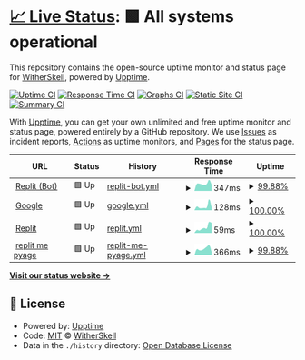 # [📈 Live Status](https://WitherSkell.github.io/pingus): <!--live status--> **🟩 All systems operational**

This repository contains the open-source uptime monitor and status page for [WitherSkell](https://WitherSkell.github.io/pingus), powered by [Upptime](https://github.com/upptime/upptime).

[![Uptime CI](https://github.com/WitherSkell/pingus/workflows/Uptime%20CI/badge.svg)](https://github.com/WitherSkell/pingus/actions?query=workflow%3A%22Uptime+CI%22)
[![Response Time CI](https://github.com/WitherSkell/pingus/workflows/Response%20Time%20CI/badge.svg)](https://github.com/WitherSkell/pingus/actions?query=workflow%3A%22Response+Time+CI%22)
[![Graphs CI](https://github.com/WitherSkell/pingus/workflows/Graphs%20CI/badge.svg)](https://github.com/WitherSkell/pingus/actions?query=workflow%3A%22Graphs+CI%22)
[![Static Site CI](https://github.com/WitherSkell/pingus/workflows/Static%20Site%20CI/badge.svg)](https://github.com/WitherSkell/pingus/actions?query=workflow%3A%22Static+Site+CI%22)
[![Summary CI](https://github.com/WitherSkell/pingus/workflows/Summary%20CI/badge.svg)](https://github.com/WitherSkell/pingus/actions?query=workflow%3A%22Summary+CI%22)

With [Upptime](https://upptime.js.org), you can get your own unlimited and free uptime monitor and status page, powered entirely by a GitHub repository. We use [Issues](https://github.com/WitherSkell/pingus/issues) as incident reports, [Actions](https://github.com/WitherSkell/pingus/actions) as uptime monitors, and [Pages](https://WitherSkell.github.io/pingus) for the status page.

<!--start: status pages-->
<!-- This summary is generated by Upptime (https://github.com/upptime/upptime) -->
<!-- Do not edit this manually, your changes will be overwritten -->
<!-- prettier-ignore -->
| URL | Status | History | Response Time | Uptime |
| --- | ------ | ------- | ------------- | ------ |
| <img alt="" src="https://icons.duckduckgo.com/ip3/replit.com.ico" height="13"> [Replit (Bot)](https://replit.com/@WitherSkello/Minecraft-247-V2#README.md) | 🟩 Up | [replit-bot.yml](https://github.com/WitherSkell/pingus/commits/HEAD/history/replit-bot.yml) | <details><summary><img alt="Response time graph" src="./graphs/replit-bot/response-time-week.png" height="20"> 347ms</summary><br><a href="https://WitherSkell.github.io/pingus/history/replit-bot"><img alt="Response time 495" src="https://img.shields.io/endpoint?url=https%3A%2F%2Fraw.githubusercontent.com%2FWitherSkell%2Fpingus%2FHEAD%2Fapi%2Freplit-bot%2Fresponse-time.json"></a><br><a href="https://WitherSkell.github.io/pingus/history/replit-bot"><img alt="24-hour response time 271" src="https://img.shields.io/endpoint?url=https%3A%2F%2Fraw.githubusercontent.com%2FWitherSkell%2Fpingus%2FHEAD%2Fapi%2Freplit-bot%2Fresponse-time-day.json"></a><br><a href="https://WitherSkell.github.io/pingus/history/replit-bot"><img alt="7-day response time 347" src="https://img.shields.io/endpoint?url=https%3A%2F%2Fraw.githubusercontent.com%2FWitherSkell%2Fpingus%2FHEAD%2Fapi%2Freplit-bot%2Fresponse-time-week.json"></a><br><a href="https://WitherSkell.github.io/pingus/history/replit-bot"><img alt="30-day response time 511" src="https://img.shields.io/endpoint?url=https%3A%2F%2Fraw.githubusercontent.com%2FWitherSkell%2Fpingus%2FHEAD%2Fapi%2Freplit-bot%2Fresponse-time-month.json"></a><br><a href="https://WitherSkell.github.io/pingus/history/replit-bot"><img alt="1-year response time 486" src="https://img.shields.io/endpoint?url=https%3A%2F%2Fraw.githubusercontent.com%2FWitherSkell%2Fpingus%2FHEAD%2Fapi%2Freplit-bot%2Fresponse-time-year.json"></a></details> | <details><summary><a href="https://WitherSkell.github.io/pingus/history/replit-bot">99.88%</a></summary><a href="https://WitherSkell.github.io/pingus/history/replit-bot"><img alt="All-time uptime 99.93%" src="https://img.shields.io/endpoint?url=https%3A%2F%2Fraw.githubusercontent.com%2FWitherSkell%2Fpingus%2FHEAD%2Fapi%2Freplit-bot%2Fuptime.json"></a><br><a href="https://WitherSkell.github.io/pingus/history/replit-bot"><img alt="24-hour uptime 99.13%" src="https://img.shields.io/endpoint?url=https%3A%2F%2Fraw.githubusercontent.com%2FWitherSkell%2Fpingus%2FHEAD%2Fapi%2Freplit-bot%2Fuptime-day.json"></a><br><a href="https://WitherSkell.github.io/pingus/history/replit-bot"><img alt="7-day uptime 99.88%" src="https://img.shields.io/endpoint?url=https%3A%2F%2Fraw.githubusercontent.com%2FWitherSkell%2Fpingus%2FHEAD%2Fapi%2Freplit-bot%2Fuptime-week.json"></a><br><a href="https://WitherSkell.github.io/pingus/history/replit-bot"><img alt="30-day uptime 99.97%" src="https://img.shields.io/endpoint?url=https%3A%2F%2Fraw.githubusercontent.com%2FWitherSkell%2Fpingus%2FHEAD%2Fapi%2Freplit-bot%2Fuptime-month.json"></a><br><a href="https://WitherSkell.github.io/pingus/history/replit-bot"><img alt="1-year uptime 99.99%" src="https://img.shields.io/endpoint?url=https%3A%2F%2Fraw.githubusercontent.com%2FWitherSkell%2Fpingus%2FHEAD%2Fapi%2Freplit-bot%2Fuptime-year.json"></a></details>
| <img alt="" src="https://icons.duckduckgo.com/ip3/www.google.com.ico" height="13"> [Google](https://www.google.com) | 🟩 Up | [google.yml](https://github.com/WitherSkell/pingus/commits/HEAD/history/google.yml) | <details><summary><img alt="Response time graph" src="./graphs/google/response-time-week.png" height="20"> 128ms</summary><br><a href="https://WitherSkell.github.io/pingus/history/google"><img alt="Response time 111" src="https://img.shields.io/endpoint?url=https%3A%2F%2Fraw.githubusercontent.com%2FWitherSkell%2Fpingus%2FHEAD%2Fapi%2Fgoogle%2Fresponse-time.json"></a><br><a href="https://WitherSkell.github.io/pingus/history/google"><img alt="24-hour response time 98" src="https://img.shields.io/endpoint?url=https%3A%2F%2Fraw.githubusercontent.com%2FWitherSkell%2Fpingus%2FHEAD%2Fapi%2Fgoogle%2Fresponse-time-day.json"></a><br><a href="https://WitherSkell.github.io/pingus/history/google"><img alt="7-day response time 128" src="https://img.shields.io/endpoint?url=https%3A%2F%2Fraw.githubusercontent.com%2FWitherSkell%2Fpingus%2FHEAD%2Fapi%2Fgoogle%2Fresponse-time-week.json"></a><br><a href="https://WitherSkell.github.io/pingus/history/google"><img alt="30-day response time 114" src="https://img.shields.io/endpoint?url=https%3A%2F%2Fraw.githubusercontent.com%2FWitherSkell%2Fpingus%2FHEAD%2Fapi%2Fgoogle%2Fresponse-time-month.json"></a><br><a href="https://WitherSkell.github.io/pingus/history/google"><img alt="1-year response time 112" src="https://img.shields.io/endpoint?url=https%3A%2F%2Fraw.githubusercontent.com%2FWitherSkell%2Fpingus%2FHEAD%2Fapi%2Fgoogle%2Fresponse-time-year.json"></a></details> | <details><summary><a href="https://WitherSkell.github.io/pingus/history/google">100.00%</a></summary><a href="https://WitherSkell.github.io/pingus/history/google"><img alt="All-time uptime 99.98%" src="https://img.shields.io/endpoint?url=https%3A%2F%2Fraw.githubusercontent.com%2FWitherSkell%2Fpingus%2FHEAD%2Fapi%2Fgoogle%2Fuptime.json"></a><br><a href="https://WitherSkell.github.io/pingus/history/google"><img alt="24-hour uptime 100.00%" src="https://img.shields.io/endpoint?url=https%3A%2F%2Fraw.githubusercontent.com%2FWitherSkell%2Fpingus%2FHEAD%2Fapi%2Fgoogle%2Fuptime-day.json"></a><br><a href="https://WitherSkell.github.io/pingus/history/google"><img alt="7-day uptime 100.00%" src="https://img.shields.io/endpoint?url=https%3A%2F%2Fraw.githubusercontent.com%2FWitherSkell%2Fpingus%2FHEAD%2Fapi%2Fgoogle%2Fuptime-week.json"></a><br><a href="https://WitherSkell.github.io/pingus/history/google"><img alt="30-day uptime 100.00%" src="https://img.shields.io/endpoint?url=https%3A%2F%2Fraw.githubusercontent.com%2FWitherSkell%2Fpingus%2FHEAD%2Fapi%2Fgoogle%2Fuptime-month.json"></a><br><a href="https://WitherSkell.github.io/pingus/history/google"><img alt="1-year uptime 99.97%" src="https://img.shields.io/endpoint?url=https%3A%2F%2Fraw.githubusercontent.com%2FWitherSkell%2Fpingus%2FHEAD%2Fapi%2Fgoogle%2Fuptime-year.json"></a></details>
| <img alt="" src="https://icons.duckduckgo.com/ip3/replit.com.ico" height="13"> [Replit](https://replit.com) | 🟩 Up | [replit.yml](https://github.com/WitherSkell/pingus/commits/HEAD/history/replit.yml) | <details><summary><img alt="Response time graph" src="./graphs/replit/response-time-week.png" height="20"> 59ms</summary><br><a href="https://WitherSkell.github.io/pingus/history/replit"><img alt="Response time 46" src="https://img.shields.io/endpoint?url=https%3A%2F%2Fraw.githubusercontent.com%2FWitherSkell%2Fpingus%2FHEAD%2Fapi%2Freplit%2Fresponse-time.json"></a><br><a href="https://WitherSkell.github.io/pingus/history/replit"><img alt="24-hour response time 106" src="https://img.shields.io/endpoint?url=https%3A%2F%2Fraw.githubusercontent.com%2FWitherSkell%2Fpingus%2FHEAD%2Fapi%2Freplit%2Fresponse-time-day.json"></a><br><a href="https://WitherSkell.github.io/pingus/history/replit"><img alt="7-day response time 59" src="https://img.shields.io/endpoint?url=https%3A%2F%2Fraw.githubusercontent.com%2FWitherSkell%2Fpingus%2FHEAD%2Fapi%2Freplit%2Fresponse-time-week.json"></a><br><a href="https://WitherSkell.github.io/pingus/history/replit"><img alt="30-day response time 65" src="https://img.shields.io/endpoint?url=https%3A%2F%2Fraw.githubusercontent.com%2FWitherSkell%2Fpingus%2FHEAD%2Fapi%2Freplit%2Fresponse-time-month.json"></a><br><a href="https://WitherSkell.github.io/pingus/history/replit"><img alt="1-year response time 44" src="https://img.shields.io/endpoint?url=https%3A%2F%2Fraw.githubusercontent.com%2FWitherSkell%2Fpingus%2FHEAD%2Fapi%2Freplit%2Fresponse-time-year.json"></a></details> | <details><summary><a href="https://WitherSkell.github.io/pingus/history/replit">100.00%</a></summary><a href="https://WitherSkell.github.io/pingus/history/replit"><img alt="All-time uptime 99.51%" src="https://img.shields.io/endpoint?url=https%3A%2F%2Fraw.githubusercontent.com%2FWitherSkell%2Fpingus%2FHEAD%2Fapi%2Freplit%2Fuptime.json"></a><br><a href="https://WitherSkell.github.io/pingus/history/replit"><img alt="24-hour uptime 100.00%" src="https://img.shields.io/endpoint?url=https%3A%2F%2Fraw.githubusercontent.com%2FWitherSkell%2Fpingus%2FHEAD%2Fapi%2Freplit%2Fuptime-day.json"></a><br><a href="https://WitherSkell.github.io/pingus/history/replit"><img alt="7-day uptime 100.00%" src="https://img.shields.io/endpoint?url=https%3A%2F%2Fraw.githubusercontent.com%2FWitherSkell%2Fpingus%2FHEAD%2Fapi%2Freplit%2Fuptime-week.json"></a><br><a href="https://WitherSkell.github.io/pingus/history/replit"><img alt="30-day uptime 100.00%" src="https://img.shields.io/endpoint?url=https%3A%2F%2Fraw.githubusercontent.com%2FWitherSkell%2Fpingus%2FHEAD%2Fapi%2Freplit%2Fuptime-month.json"></a><br><a href="https://WitherSkell.github.io/pingus/history/replit"><img alt="1-year uptime 99.17%" src="https://img.shields.io/endpoint?url=https%3A%2F%2Fraw.githubusercontent.com%2FWitherSkell%2Fpingus%2FHEAD%2Fapi%2Freplit%2Fuptime-year.json"></a></details>
| <img alt="" src="https://icons.duckduckgo.com/ip3/replit.com.ico" height="13"> [replit me pyage](https://replit.com/@WitherSkello) | 🟩 Up | [replit-me-pyage.yml](https://github.com/WitherSkell/pingus/commits/HEAD/history/replit-me-pyage.yml) | <details><summary><img alt="Response time graph" src="./graphs/replit-me-pyage/response-time-week.png" height="20"> 366ms</summary><br><a href="https://WitherSkell.github.io/pingus/history/replit-me-pyage"><img alt="Response time 429" src="https://img.shields.io/endpoint?url=https%3A%2F%2Fraw.githubusercontent.com%2FWitherSkell%2Fpingus%2FHEAD%2Fapi%2Freplit-me-pyage%2Fresponse-time.json"></a><br><a href="https://WitherSkell.github.io/pingus/history/replit-me-pyage"><img alt="24-hour response time 286" src="https://img.shields.io/endpoint?url=https%3A%2F%2Fraw.githubusercontent.com%2FWitherSkell%2Fpingus%2FHEAD%2Fapi%2Freplit-me-pyage%2Fresponse-time-day.json"></a><br><a href="https://WitherSkell.github.io/pingus/history/replit-me-pyage"><img alt="7-day response time 366" src="https://img.shields.io/endpoint?url=https%3A%2F%2Fraw.githubusercontent.com%2FWitherSkell%2Fpingus%2FHEAD%2Fapi%2Freplit-me-pyage%2Fresponse-time-week.json"></a><br><a href="https://WitherSkell.github.io/pingus/history/replit-me-pyage"><img alt="30-day response time 387" src="https://img.shields.io/endpoint?url=https%3A%2F%2Fraw.githubusercontent.com%2FWitherSkell%2Fpingus%2FHEAD%2Fapi%2Freplit-me-pyage%2Fresponse-time-month.json"></a><br><a href="https://WitherSkell.github.io/pingus/history/replit-me-pyage"><img alt="1-year response time 429" src="https://img.shields.io/endpoint?url=https%3A%2F%2Fraw.githubusercontent.com%2FWitherSkell%2Fpingus%2FHEAD%2Fapi%2Freplit-me-pyage%2Fresponse-time-year.json"></a></details> | <details><summary><a href="https://WitherSkell.github.io/pingus/history/replit-me-pyage">99.88%</a></summary><a href="https://WitherSkell.github.io/pingus/history/replit-me-pyage"><img alt="All-time uptime 99.93%" src="https://img.shields.io/endpoint?url=https%3A%2F%2Fraw.githubusercontent.com%2FWitherSkell%2Fpingus%2FHEAD%2Fapi%2Freplit-me-pyage%2Fuptime.json"></a><br><a href="https://WitherSkell.github.io/pingus/history/replit-me-pyage"><img alt="24-hour uptime 99.13%" src="https://img.shields.io/endpoint?url=https%3A%2F%2Fraw.githubusercontent.com%2FWitherSkell%2Fpingus%2FHEAD%2Fapi%2Freplit-me-pyage%2Fuptime-day.json"></a><br><a href="https://WitherSkell.github.io/pingus/history/replit-me-pyage"><img alt="7-day uptime 99.88%" src="https://img.shields.io/endpoint?url=https%3A%2F%2Fraw.githubusercontent.com%2FWitherSkell%2Fpingus%2FHEAD%2Fapi%2Freplit-me-pyage%2Fuptime-week.json"></a><br><a href="https://WitherSkell.github.io/pingus/history/replit-me-pyage"><img alt="30-day uptime 99.97%" src="https://img.shields.io/endpoint?url=https%3A%2F%2Fraw.githubusercontent.com%2FWitherSkell%2Fpingus%2FHEAD%2Fapi%2Freplit-me-pyage%2Fuptime-month.json"></a><br><a href="https://WitherSkell.github.io/pingus/history/replit-me-pyage"><img alt="1-year uptime 99.99%" src="https://img.shields.io/endpoint?url=https%3A%2F%2Fraw.githubusercontent.com%2FWitherSkell%2Fpingus%2FHEAD%2Fapi%2Freplit-me-pyage%2Fuptime-year.json"></a></details>

<!--end: status pages-->

[**Visit our status website →**](https://WitherSkell.github.io/pingus)

## 📄 License

- Powered by: [Upptime](https://github.com/upptime/upptime)
- Code: [MIT](./LICENSE) © [WitherSkell](https://WitherSkell.github.io/pingus)
- Data in the `./history` directory: [Open Database License](https://opendatacommons.org/licenses/odbl/1-0/)
